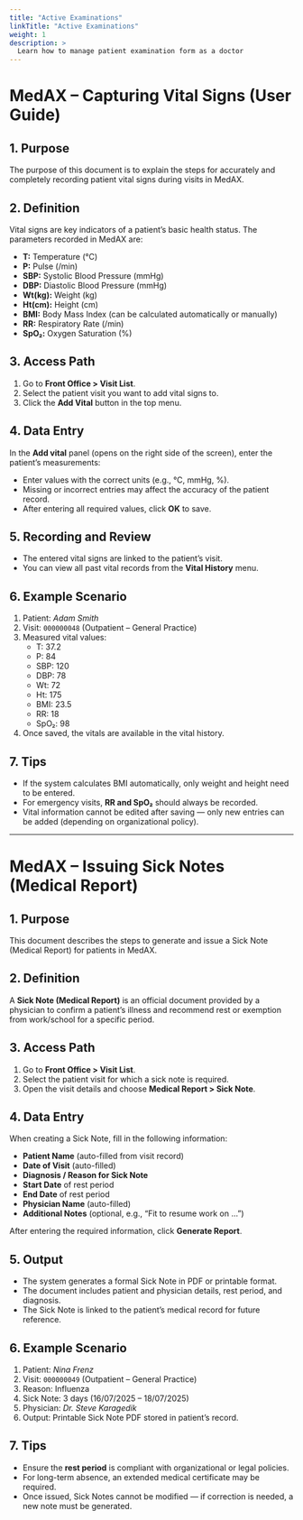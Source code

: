 ```yaml
---
title: "Active Examinations"
linkTitle: "Active Examinations"
weight: 1
description: >
  Learn how to manage patient examination form as a doctor
---
```


# MedAX – Capturing Vital Signs (User Guide)

## 1. Purpose  
The purpose of this document is to explain the steps for accurately and completely recording patient vital signs during visits in MedAX.  

## 2. Definition  
Vital signs are key indicators of a patient’s basic health status. The parameters recorded in MedAX are:  
- **T:** Temperature (°C)  
- **P:** Pulse (/min)  
- **SBP:** Systolic Blood Pressure (mmHg)  
- **DBP:** Diastolic Blood Pressure (mmHg)  
- **Wt(kg):** Weight (kg)  
- **Ht(cm):** Height (cm)  
- **BMI:** Body Mass Index (can be calculated automatically or manually)  
- **RR:** Respiratory Rate (/min)  
- **SpO₂:** Oxygen Saturation (%)  

## 3. Access Path  
1. Go to **Front Office > Visit List**.  
2. Select the patient visit you want to add vital signs to.  
3. Click the **Add Vital** button in the top menu.  

## 4. Data Entry  
In the **Add vital** panel (opens on the right side of the screen), enter the patient’s measurements:  
- Enter values with the correct units (e.g., °C, mmHg, %).  
- Missing or incorrect entries may affect the accuracy of the patient record.  
- After entering all required values, click **OK** to save.  

## 5. Recording and Review  
- The entered vital signs are linked to the patient’s visit.  
- You can view all past vital records from the **Vital History** menu.  

## 6. Example Scenario  
1. Patient: *Adam Smith*  
2. Visit: `000000048` (Outpatient – General Practice)  
3. Measured vital values:  
   - T: 37.2  
   - P: 84  
   - SBP: 120  
   - DBP: 78  
   - Wt: 72  
   - Ht: 175  
   - BMI: 23.5  
   - RR: 18  
   - SpO₂: 98  
4. Once saved, the vitals are available in the vital history.  

## 7. Tips  
- If the system calculates BMI automatically, only weight and height need to be entered.  
- For emergency visits, **RR and SpO₂** should always be recorded.  
- Vital information cannot be edited after saving — only new entries can be added (depending on organizational policy).

---

# MedAX – Issuing Sick Notes (Medical Report)

## 1. Purpose  
This document describes the steps to generate and issue a Sick Note (Medical Report) for patients in MedAX.  

## 2. Definition  
A **Sick Note (Medical Report)** is an official document provided by a physician to confirm a patient’s illness and recommend rest or exemption from work/school for a specific period.  

## 3. Access Path  
1. Go to **Front Office > Visit List**.  
2. Select the patient visit for which a sick note is required.  
3. Open the visit details and choose **Medical Report > Sick Note**.  

## 4. Data Entry  
When creating a Sick Note, fill in the following information:  
- **Patient Name** (auto-filled from visit record)  
- **Date of Visit** (auto-filled)  
- **Diagnosis / Reason for Sick Note**  
- **Start Date** of rest period  
- **End Date** of rest period  
- **Physician Name** (auto-filled)  
- **Additional Notes** (optional, e.g., “Fit to resume work on …”)  

After entering the required information, click **Generate Report**.  

## 5. Output  
- The system generates a formal Sick Note in PDF or printable format.  
- The document includes patient and physician details, rest period, and diagnosis.  
- The Sick Note is linked to the patient’s medical record for future reference.  

## 6. Example Scenario  
1. Patient: *Nina Frenz*  
2. Visit: `000000049` (Outpatient – General Practice)  
3. Reason: Influenza  
4. Sick Note: 3 days (16/07/2025 – 18/07/2025)  
5. Physician: *Dr. Steve Karagedik*  
6. Output: Printable Sick Note PDF stored in patient’s record.  

## 7. Tips  
- Ensure the **rest period** is compliant with organizational or legal policies.  
- For long-term absence, an extended medical certificate may be required.  
- Once issued, Sick Notes cannot be modified — if correction is needed, a new note must be generated.  
